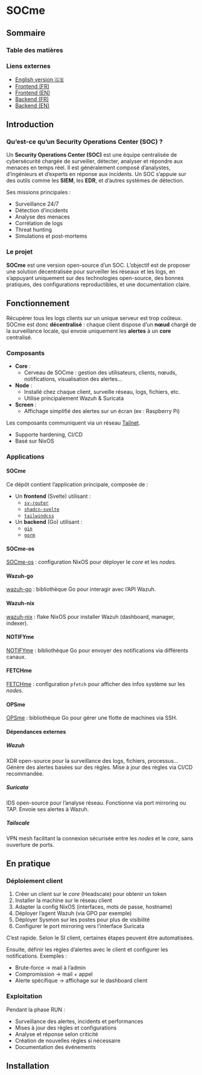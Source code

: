 # SOCme

## Sommaire

### Table des matières

### Liens externes

- [English version 🇬🇧](./README-en.md)
- [Frontend (FR)](./front/README.md)
- [Frontend (EN)](./front/README-en.md)
- [Backend (FR)](./back/README.md)
- [Backend (EN)](./back/README-en.md)

## Introduction

### Qu’est-ce qu’un Security Operations Center (SOC) ?

Un **Security Operations Center (SOC)** est une équipe centralisée de
cybersécurité chargée de surveiller, détecter, analyser et répondre aux menaces
en temps réel. Il est généralement composé d’analystes, d’ingénieurs et
d’experts en réponse aux incidents. Un SOC s’appuie sur des outils comme les
**SIEM**, les **EDR**, et d’autres systèmes de détection.

Ses missions principales :

- Surveillance 24/7
- Détection d’incidents
- Analyse des menaces
- Corrélation de logs
- Threat hunting
- Simulations et post-mortems

### Le projet

**SOCme** est une version open-source d’un SOC. L’objectif est de proposer une
solution décentralisée pour surveiller les réseaux et les logs, en s’appuyant
uniquement sur des technologies open-source, des bonnes pratiques, des
configurations reproductibles, et une documentation claire.

## Fonctionnement

Récupérer tous les logs clients sur un unique serveur est trop coûteux. SOCme
est donc **décentralisé** : chaque client dispose d’un **nœud** chargé de la
surveillance locale, qui envoie uniquement les **alertes** à un **core**
centralisé.

### Composants

- **Core** :
  - Cerveau de SOCme : gestion des utilisateurs, clients, nœuds, notifications,
    visualisation des alertes...
- **Node** :
  - Installé chez chaque client, surveille réseau, logs, fichiers, etc.
  - Utilise principalement Wazuh & Suricata
- **Screen** :
  - Affichage simplifié des alertes sur un écran (ex : Raspberry Pi)

Les composants communiquent via un réseau [Tailnet](https://tailscale.com/).

- Supporte hardening, CI/CD
- Basé sur NixOS

### Applications

#### SOCme

Ce dépôt contient l’application principale, composée de :

- Un **frontend** (Svelte) utilisant :
  - [`sv-router`](https://sv-router.vercel.app/)
  - [`shadcn-svelte`](https://shadcn-svelte.com/)
  - [`tailwindcss`](https://tailwindcss.com/)
- Un **backend** (Go) utilisant :
  - [`gin`](https://gin-gonic.com/)
  - [`gorm`](https://gorm.io/index.html)

#### SOCme-os

[SOCme-os](https://github.com/socme-project/socme-os) : configuration NixOS pour
déployer le _core_ et les _nodes_.

#### Wazuh-go

[wazuh-go](https://github.com/socme-project/wazuh-go) : bibliothèque Go pour
interagir avec l’API Wazuh.

#### Wazuh-nix

[wazuh-nix](https://github.com/socme-project/wazuh-nix) : flake NixOS pour
installer Wazuh (dashboard, manager, indexer).

#### NOTIFYme

[NOTIFYme](https://github.com/socme-project/notifyme) : bibliothèque Go pour
envoyer des notifications via différents canaux.

#### FETCHme

[FETCHme](https://github.com/socme-project/fetchme) : configuration `pfetch`
pour afficher des infos système sur les _nodes_.

#### OPSme

[OPSme](https://github.com/socme-project/opsme) : bibliothèque Go pour gérer une
flotte de machines via SSH.

#### Dépendances externes

##### Wazuh

XDR open-source pour la surveillance des logs, fichiers, processus… Génère des
alertes basées sur des règles. Mise à jour des règles via CI/CD recommandée.

##### Suricata

IDS open-source pour l’analyse réseau. Fonctionne via port mirroring ou TAP.
Envoie ses alertes à Wazuh.

##### Tailscale

VPN mesh facilitant la connexion sécurisée entre les _nodes_ et le _core_, sans
ouverture de ports.

## En pratique

### Déploiement client

1. Créer un client sur le _core_ (Headscale) pour obtenir un token
2. Installer la machine sur le réseau client
3. Adapter la config NixOS (interfaces, mots de passe, hostname)
4. Déployer l’agent Wazuh (via GPO par exemple)
5. Déployer Sysmon sur les postes pour plus de visibilité
6. Configurer le port mirroring vers l’interface Suricata

C’est rapide. Selon le SI client, certaines étapes peuvent être automatisées.

Ensuite, définir les règles d’alertes avec le client et configurer les
notifications. Exemples :

- Brute-force → mail à l’admin
- Compromission → mail + appel
- Alerte spécifique → affichage sur le dashboard client

### Exploitation

Pendant la phase RUN :

- Surveillance des alertes, incidents et performances
- Mises à jour des règles et configurations
- Analyse et réponse selon criticité
- Création de nouvelles règles si nécessaire
- Documentation des événements

## Installation
